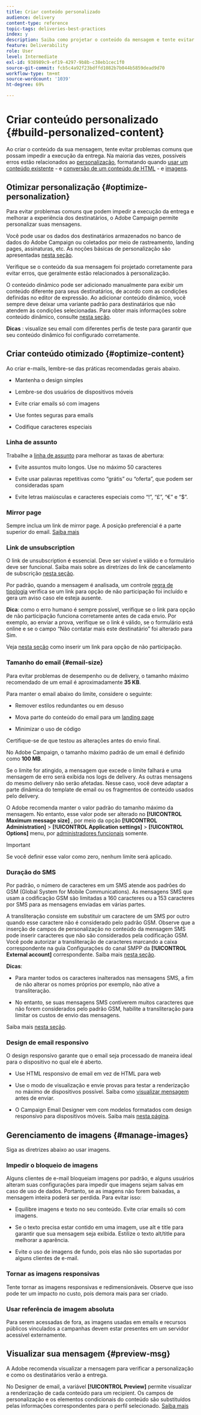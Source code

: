 ```yaml
---
title: Criar conteúdo personalizado
audience: delivery
content-type: reference
topic-tags: deliveries-best-practices
index: y
description: Saiba como projetar o conteúdo da mensagem e tente evitar problemas comuns que possam impedir a execução da entrega. 
feature: Deliverability
role: User
level: Intermediate
exl-id: 938989c9-ef19-4297-9b8b-c38eb1cec1f0
source-git-commit: fcb5c4a92f23bdffd1082b7b044b5859dead9d70
workflow-type: tm+mt
source-wordcount: '1039'
ht-degree: 69%

---
```


# Criar conteúdo personalizado {#build-personalized-content}

Ao criar o conteúdo da sua mensagem, tente evitar problemas comuns que possam impedir a execução da entrega. Na maioria das vezes, possíveis erros estão relacionados ao [personalização](../../designing/using/personalization.md), formatando quando [usar um conteúdo existente](../../designing/using/using-existing-content.md) - e [conversão de um conteúdo de HTML](../../designing/using/using-existing-content.md#converting-an-html-content) - e [imagens](../../designing/using/images.md).

## Otimizar personalização {#optimize-personalization}

Para evitar problemas comuns que podem impedir a execução da entrega e melhorar a experiência dos destinatários, o Adobe Campaign permite personalizar suas mensagens.

Você pode usar os dados dos destinatários armazenados no banco de dados do Adobe Campaign ou coletados por meio de rastreamento, landing pages, assinaturas, etc.
As noções básicas de personalização são apresentadas [nesta seção](../../designing/using/personalization.md).

Verifique se o conteúdo da sua mensagem foi projetado corretamente para evitar erros, que geralmente estão relacionados à personalização.

O conteúdo dinâmico pode ser adicionado manualmente para exibir um conteúdo diferente para seus destinatários, de acordo com as condições definidas no editor de expressão. Ao adicionar conteúdo dinâmico, você sempre deve deixar uma variante padrão para destinatários que não atendem às condições selecionadas.
Para obter mais informações sobre conteúdo dinâmico, consulte [nesta seção](../../designing/using/personalization.md#defining-dynamic-content-in-an-email).

**Dicas** : visualize seu email com diferentes perfis de teste para garantir que seu conteúdo dinâmico foi configurado corretamente.

## Criar conteúdo otimizado {#optimize-content}

Ao criar e-mails, lembre-se das práticas recomendadas gerais abaixo.

* Mantenha o design simples

* Lembre-se dos usuários de dispositivos móveis

* Evite criar emails só com imagens

* Use fontes seguras para emails

* Codifique caracteres especiais

### Linha de assunto

Trabalhe a [linha de assunto](../../designing/using/subject-line.md) para melhorar as taxas de abertura:

* Evite assuntos muito longos. Use no máximo 50 caracteres

* Evite usar palavras repetitivas como “grátis” ou “oferta”, que podem ser consideradas spam

* Evite letras maiúsculas e caracteres especiais como “!”, “£”, “€” e “$”.

### Mirror page

Sempre inclua um link de mirror page. A posição preferencial é a parte superior do email. [Saiba mais](../../designing/using/personalization.md#adding-a-content-block)

### Link de unsubscription

O link de unsubscription é essencial. Deve ser visível e válido e o formulário deve ser funcional. Saiba mais sobre as diretrizes do link de cancelamento de subscrição [nesta seção](../../designing/using/personalization.md#about-targeting-dimension).

Por padrão, quando a mensagem é analisada, um controle [regra de tipologia](../../sending/using/control-rules.md) verifica se um link para opção de não participação foi incluído e gera um aviso caso ele esteja ausente.

**Dica**: como o erro humano é sempre possível, verifique se o link para opção de não participação funciona corretamente antes de cada envio. Por exemplo, ao enviar a prova, verifique se o link é válido, se o formulário está online e se o campo “Não contatar mais este destinatário” foi alterado para Sim.

Veja [nesta seção](../../designing/using/personalization.md#adding-a-content-block) como inserir um link para opção de não participação.

### Tamanho do email {#email-size}

Para evitar problemas de desempenho ou de delivery, o tamanho máximo recomendado de um email é aproximadamente **35 KB**.

Para manter o email abaixo do limite, considere o seguinte:

* Remover estilos redundantes ou em desuso

* Mova parte do conteúdo do email para um [landing page](../../channels/using/getting-started-with-landing-pages.md)

* Minimizar o uso de código

Certifique-se de que testou as alterações antes do envio final.

No Adobe Campaign, o tamanho máximo padrão de um email é definido como **100 MB**. <!--This limit enables to prevent any error that could indefinitely increase the size of an email, which can lead to a system crash.-->

Se o limite for atingido, a mensagem que excede o limite falhará e uma mensagem de erro será exibida nos logs de delivery. As outras mensagens do mesmo delivery não serão afetadas. Nesse caso, você deve adaptar a parte dinâmica do template de email ou os fragmentos de conteúdo usados pelo delivery. <!--If you need assistance, or if you have any question or request about the **[!UICONTROL Maximum message size]** option, reach out to your Adobe contact.-->

O Adobe recomenda manter o valor padrão do tamanho máximo da mensagem. No entanto, esse valor pode ser alterado no **[!UICONTROL Maximum message size]** , por meio da opção **[!UICONTROL Administration]** > **[!UICONTROL Application settings]** > **[!UICONTROL Options]** menu, por [administradores funcionais](../../administration/using/users-management.md#functional-administrators) somente.

>[!IMPORTANT]
>
>Se você definir esse valor como zero, nenhum limite será aplicado.

### Duração do SMS

Por padrão, o número de caracteres em um SMS atende aos padrões do GSM (Global System for Mobile Communications). As mensagens SMS que usam a codificação GSM são limitadas a 160 caracteres ou a 153 caracteres por SMS para as mensagens enviadas em várias partes.

A transliteração consiste em substituir um caractere de um SMS por outro quando esse caractere não é considerado pelo padrão GSM. Observe que a inserção de campos de personalização no conteúdo da mensagem SMS pode inserir caracteres que não são considerados pela codificação GSM. Você pode autorizar a transliteração de caracteres marcando a caixa correspondente na guia Configurações do canal SMPP da **[!UICONTROL External account]** correspondente.
Saiba mais [nesta seção](../../administration/using/configuring-sms-channel.md#sms-encoding--length-and-transliteration).

**Dicas**:

* Para manter todos os caracteres inalterados nas mensagens SMS, a fim de não alterar os nomes próprios por exemplo, não ative a transliteração.

* No entanto, se suas mensagens SMS contiverem muitos caracteres que não forem considerados pelo padrão GSM, habilite a transliteração para limitar os custos de envio das mensagens.

Saiba mais [nesta seção](../../administration/using/configuring-sms-channel.md#sms-encoding--length-and-transliteration).

### Design de email responsivo

O design responsivo garante que o email seja processado de maneira ideal para o dispositivo no qual ele é aberto.

* Use HTML responsivo de email em vez de HTML para web

* Use o modo de visualização e envie provas para testar a renderização no máximo de dispositivos possível. Saiba como [visualizar mensagem](../../sending/using/previewing-messages.md) antes de enviar.

* O Campaign Email Designer vem com modelos formatados com design responsivo para dispositivos móveis. Saiba mais [nesta página](../../designing/using/using-reusable-content.md#content-templates).

## Gerenciamento de imagens {#manage-images}

Siga as diretrizes abaixo ao usar imagens.

### Impedir o bloqueio de imagens

Alguns clientes de e-mail bloqueiam imagens por padrão, e alguns usuários alteram suas configurações para impedir que imagens sejam salvas em caso de uso de dados. Portanto, se as imagens não forem baixadas, a mensagem inteira poderá ser perdida. Para evitar isso:

* Equilibre imagens e texto no seu conteúdo. Evite criar emails só com imagens.

* Se o texto precisa estar contido em uma imagem, use alt e title para garantir que sua mensagem seja exibida. Estilize o texto alt/title para melhorar a aparência.

* Evite o uso de imagens de fundo, pois elas não são suportadas por alguns clientes de e-mail.

### Tornar as imagens responsivas

Tente tornar as imagens responsivas e redimensionáveis. Observe que isso pode ter um impacto no custo, pois demora mais para ser criado.

### Usar referência de imagem absoluta

Para serem acessadas de fora, as imagens usadas em emails e recursos públicos vinculados a campanhas devem estar presentes em um servidor acessível externamente.

## Visualizar sua mensagem {#preview-msg}

A Adobe recomenda visualizar a mensagem para verificar a personalização e como os destinatários verão a entrega.

No Designer de email, a variável **[!UICONTROL Preview]** permite visualizar a renderização de cada conteúdo para um recipient. Os campos de personalização e os elementos condicionais do conteúdo são substituídos pelas informações correspondentes para o perfil selecionado. [Saiba mais](../../sending/using/previewing-messages.md)
